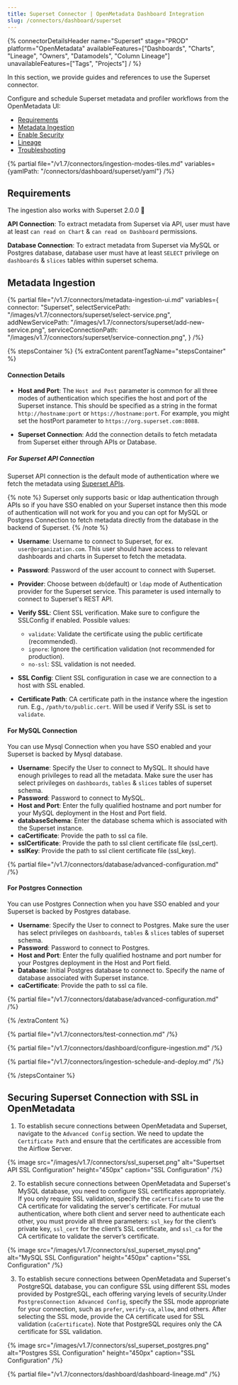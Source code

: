 ```yaml
---
title: Superset Connector | OpenMetadata Dashboard Integration
slug: /connectors/dashboard/superset
---
```


{% connectorDetailsHeader
  name="Superset"
  stage="PROD"
  platform="OpenMetadata"
  availableFeatures=["Dashboards", "Charts", "Lineage", "Owners", "Datamodels", "Column Lineage"]
  unavailableFeatures=["Tags", "Projects"]
/ %}

In this section, we provide guides and references to use the Superset connector.

Configure and schedule Superset metadata and profiler workflows from the OpenMetadata UI:

- [Requirements](#requirements)
- [Metadata Ingestion](#metadata-ingestion)
- [Enable Security](#securing-superset-connection-with-ssl-in-openmetadata)
- [Lineage](#lineage)
- [Troubleshooting](/connectors/dashboard/superset/troubleshooting)

{% partial file="/v1.7/connectors/ingestion-modes-tiles.md" variables={yamlPath: "/connectors/dashboard/superset/yaml"} /%}

## Requirements

The ingestion also works with Superset 2.0.0 🎉

**API Connection**: To extract metadata from Superset via API, user must have at least `can read on Chart` & `can read on Dashboard` permissions.

**Database Connection**: To extract metadata from Superset via MySQL or Postgres database, database user must have at least `SELECT` privilege on `dashboards` & `slices` tables within superset schema.

## Metadata Ingestion

{% partial 
  file="/v1.7/connectors/metadata-ingestion-ui.md" 
  variables={
    connector: "Superset", 
    selectServicePath: "/images/v1.7/connectors/superset/select-service.png",
    addNewServicePath: "/images/v1.7/connectors/superset/add-new-service.png",
    serviceConnectionPath: "/images/v1.7/connectors/superset/service-connection.png",
} 
/%}

{% stepsContainer %}
{% extraContent parentTagName="stepsContainer" %}

#### Connection Details

- **Host and Port**: The `Host and Post` parameter is common for all three modes of authentication which specifies the host and port of the Superset instance. This should be specified as a string in the format `http://hostname:port` or `https://hostname:port`. For example, you might set the hostPort parameter to `https://org.superset.com:8088`.

- **Superset Connection**: Add the connection details to fetch metadata from Superset either through APIs or Database.

##### For Superset API Connection

Superset API connection is the default mode of authentication where we fetch the metadata using [Superset APIs](https://superset.apache.org/docs/api/). 

{% note %}
Superset only supports basic or ldap authentication through APIs so if you have SSO enabled on your Superset instance then this mode of authentication will not work for you and you can opt for MySQL or Postgres Connection to fetch metadata directly from the database in the backend of Superset.
{% /note %}

- **Username**: Username to connect to Superset, for ex. `user@organization.com`. This user should have access to relevant dashboards and charts in Superset to fetch the metadata.
- **Password**: Password of the user account to connect with Superset.
- **Provider**: Choose between `db`(default) or `ldap` mode of Authentication provider for the Superset service. This parameter is used internally to connect to Superset's REST API.
- **Verify SSL**:
Client SSL verification. Make sure to configure the SSLConfig if enabled.
Possible values:
  * `validate`: Validate the certificate using the public certificate (recommended).
  * `ignore`: Ignore the certification validation (not recommended for production).
  * `no-ssl`: SSL validation is not needed.

- **SSL Config**: Client SSL configuration in case we are connection to a host with SSL enabled.

- **Certificate Path**: CA certificate path in the instance where the ingestion run. E.g., `/path/to/public.cert`. Will be used if Verify SSL is set to `validate`.

#### For MySQL Connection

You can use Mysql Connection when you have SSO enabled and your Superset is backed by Mysql database.

- **Username**: Specify the User to connect to MySQL. It should have enough privileges to read all the metadata. Make sure the user has select privileges on `dashboards`, `tables` & `slices` tables of superset schema.
- **Password**: Password to connect to MySQL.
- **Host and Port**: Enter the fully qualified hostname and port number for your MySQL deployment in the Host and Port field.
- **databaseSchema**: Enter the database schema which is associated with the Superset instance.
- **caCertificate**: Provide the path to ssl ca file.
- **sslCertificate**: Provide the path to ssl client certificate file (ssl_cert).
- **sslKey**: Provide the path to ssl client certificate file (ssl_key).

{% partial file="/v1.7/connectors/database/advanced-configuration.md" /%}

#### For Postgres Connection

You can use Postgres Connection when you have SSO enabled and your Superset is backed by Postgres database.

- **Username**: Specify the User to connect to Postgres. Make sure the user has select privileges on `dashboards`, `tables` & `slices` tables of superset schema.
- **Password**: Password to connect to Postgres.
- **Host and Port**: Enter the fully qualified hostname and port number for your Postgres deployment in the Host and Port field.
- **Database**: Initial Postgres database to connect to. Specify the name of database associated with Superset instance.
- **caCertificate**: Provide the path to ssl ca file.

{% partial file="/v1.7/connectors/database/advanced-configuration.md" /%}

{% /extraContent %}

{% partial file="/v1.7/connectors/test-connection.md" /%}

{% partial file="/v1.7/connectors/dashboard/configure-ingestion.md" /%}

{% partial file="/v1.7/connectors/ingestion-schedule-and-deploy.md" /%}

{% /stepsContainer %}

## Securing Superset Connection with SSL in OpenMetadata

1. To establish secure connections between OpenMetadata and Superset, navigate to the `Advanced Config` section. We need to update the `Certificate Path` and ensure that the certificates are accessible from the Airflow Server.

  {% image
  src="/images/v1.7/connectors/ssl_superset.png"
  alt="Supertset API SSL Configuration"
  height="450px"
  caption="SSL Configuration" /%}

2. To establish secure connections between OpenMetadata and Superset's MySQL database, you need to configure SSL certificates appropriately. If you only require SSL validation, specify the `caCertificate` to use the CA certificate for validating the server's certificate. For mutual authentication, where both client and server need to authenticate each other, you must provide all three parameters: `ssl_key` for the client’s private key, `ssl_cert` for the client’s SSL certificate, and `ssl_ca` for the CA certificate to validate the server’s certificate.

{% image
  src="/images/v1.7/connectors/ssl_superset_mysql.png"
  alt="MySQL SSL Configuration"
  height="450px"
  caption="SSL Configuration" /%}

3. To establish secure connections between OpenMetadata and Superset's PostgreSQL database, you can configure SSL using different SSL modes provided by PostgreSQL, each offering varying levels of security.Under `PostgresConnection Advanced Config`, specify the SSL mode appropriate for your connection, such as `prefer`, `verify-ca`, `allow`, and others. After selecting the SSL mode, provide the CA certificate used for SSL validation (`caCertificate`). Note that PostgreSQL requires only the CA certificate for SSL validation.

{% image
  src="/images/v1.7/connectors/ssl_superset_postgres.png"
  alt="Postgres SSL Configuration"
  height="450px"
  caption="SSL Configuration" /%}

{% partial file="/v1.7/connectors/dashboard/dashboard-lineage.md" /%}
